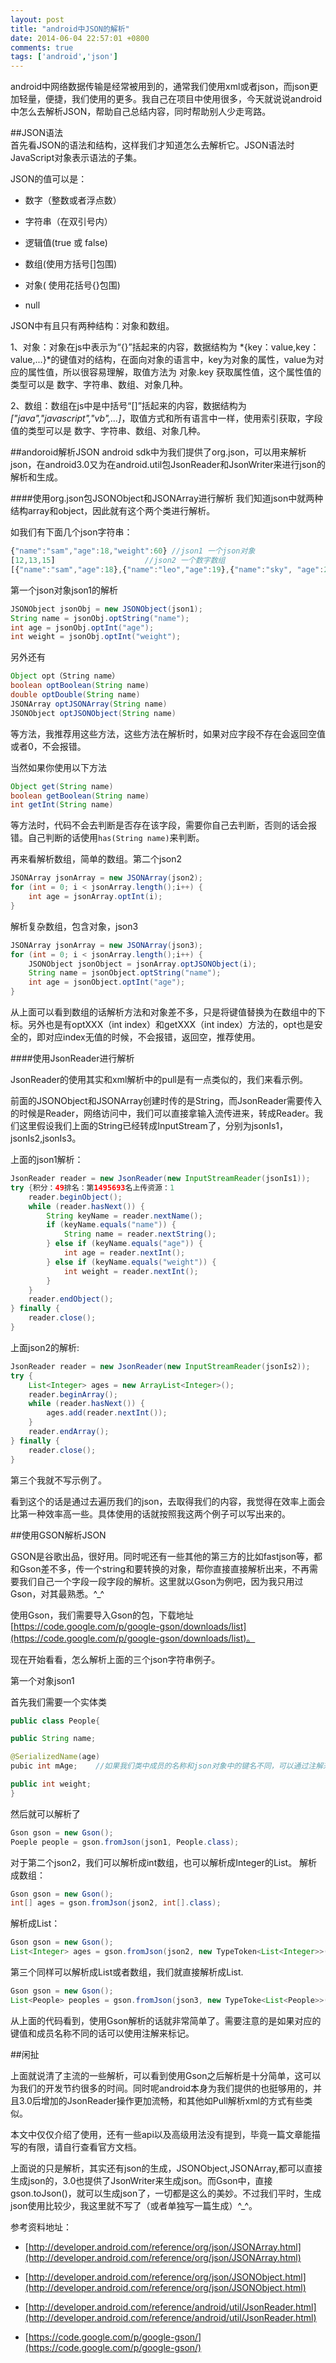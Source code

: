 ```yaml
---
layout: post
title: "android中JSON的解析"
date: 2014-06-04 22:57:01 +0800
comments: true
tags: ['android','json']
---
```



android中网络数据传输是经常被用到的，通常我们使用xml或者json，而json更加轻量，便捷，我们使用的更多。我自己在项目中使用很多，今天就说说android中怎么去解析JSON，帮助自己总结内容，同时帮助别人少走弯路。

##JSON语法        
首先看JSON的语法和结构，这样我们才知道怎么去解析它。JSON语法时JavaScript对象表示语法的子集。

JSON的值可以是：  

+   数字（整数或者浮点数）

+   字符串（在双引号内）

+   逻辑值(true 或 false)

+   数组(使用方括号[]包围)

+   对象( 使用花括号{}包围)

+   null

JSON中有且只有两种结构：对象和数组。

1、对象：对象在js中表示为“{}”括起来的内容，数据结构为 *{key：value,key：value,...}*的键值对的结构，在面向对象的语言中，key为对象的属性，value为对应的属性值，所以很容易理解，取值方法为 对象.key 获取属性值，这个属性值的类型可以是 数字、字符串、数组、对象几种。
<!--more-->
2、数组：数组在js中是中括号“[]”括起来的内容，数据结构为 *["java","javascript","vb",...]*，取值方式和所有语言中一样，使用索引获取，字段值的类型可以是 数字、字符串、数组、对象几种。

##andoroid解析JSON
android sdk中为我们提供了org.json，可以用来解析json，在android3.0又为在android.util包JsonReader和JsonWriter来进行json的解析和生成。

####使用org.json包JSONObject和JSONArray进行解析
我们知道json中就两种结构array和object，因此就有这个两个类进行解析。

如我们有下面几个json字符串：

```javascript
{"name":"sam","age":18,"weight":60} //json1 一个json对象
[12,13,15]                    //json2 一个数字数组
[{"name":"sam","age":18},{"name":"leo","age":19},{"name":"sky", "age":20}] //json3 json array中有object

```

第一个json对象json1的解析

```java
JSONObject jsonObj = new JSONObject(json1);
String name = jsonObj.optString("name");
int age = jsonObj.optInt("age");
int weight = jsonObj.optInt("weight");
```
另外还有

```java
Object opt（String name）
boolean optBoolean(String name)
double optDouble(String name)
JSONArray optJSONArray(String name)
JSONObject optJSONObject(String name)
```

等方法，我推荐用这些方法，这些方法在解析时，如果对应字段不存在会返回空值或者0，不会报错。

当然如果你使用以下方法
```java
Object get(String name)
boolean getBoolean(String name)
int getInt(String name)
```
等方法时，代码不会去判断是否存在该字段，需要你自己去判断，否则的话会报错。自己判断的话使用`has(String name)`来判断。

再来看解析数组，简单的数组。第二个json2
```java
JSONArray jsonArray = new JSONArray(json2);
for (int = 0; i < jsonArray.length();i++) {
    int age = jsonArray.optInt(i); 
}

```

解析复杂数组，包含对象，json3
```java
JSONArray jsonArray = new JSONArray(json3);
for (int = 0; i < jsonArray.length();i++) {
    JSONObject jsonObject = jsonArray.optJSONObject(i);
    String name = jsonObject.optString("name");
    int age = jsonObject.optInt("age");
}
```

从上面可以看到数组的话解析方法和对象差不多，只是将键值替换为在数组中的下标。另外也是有optXXX（int index）和getXXX（int index）方法的，opt也是安全的，即对应index无值的时候，不会报错，返回空，推荐使用。

####使用JsonReader进行解析

JsonReader的使用其实和xml解析中的pull是有一点类似的，我们来看示例。

前面的JSONObject和JSONArray创建时传的是String，而JsonReader需要传入的时候是Reader，网络访问中，我们可以直接拿输入流传进来，转成Reader。我们这里假设我们上面的String已经转成InputStream了，分别为jsonIs1，jsonIs2,jsonIs3。

上面的json1解析：


```java
JsonReader reader = new JsonReader(new InputStreamReader(jsonIs1));
try {积分：49排名：第1495693名上传资源：1
    reader.beginObject();
    while (reader.hasNext()) {
        String keyName = reader.nextName();
        if (keyName.equals("name")) { 
            String name = reader.nextString();
        } else if (keyName.equals("age")) {
            int age = reader.nextInt();
        } else if (keyName.equals("weight")) {
            int weight = reader.nextInt();
        }
    }
    reader.endObject();
} finally {
    reader.close();
}

```

上面json2的解析:

```java
JsonReader reader = new JsonReader(new InputStreamReader(jsonIs2));
try {
    List<Integer> ages = new ArrayList<Integer>();
    reader.beginArray();
    while (reader.hasNext()) {
        ages.add(reader.nextInt());
    }
    reader.endArray();
} finally {
    reader.close();
}
```

第三个我就不写示例了。

看到这个的话是通过去遍历我们的json，去取得我们的内容，我觉得在效率上面会比第一种效率高一些。具体使用的话就按照我这两个例子可以写出来的。

##使用GSON解析JSON

GSON是谷歌出品，很好用。同时呢还有一些其他的第三方的比如fastjson等，都和Gson差不多，传一个string和要转换的对象，帮你直接直接解析出来，不再需要我们自己一个字段一段字段的解析。这里就以Gson为例吧，因为我只用过Gson，对其最熟悉。^_^

使用Gson，我们需要导入Gson的包，下载地址[https://code.google.com/p/google-gson/downloads/list](https://code.google.com/p/google-gson/downloads/list)。

现在开始看看，怎么解析上面的三个json字符串例子。

第一个对象json1

首先我们需要一个实体类
```java
public class People{

public String name;

@SerializedName(age)
pubic int mAge;    //如果我们类中成员的名称和json对象中的键名不同，可以通过注解来设置名字

public int weight;
}
```

然后就可以解析了

```java
Gson gson = new Gson();
Poeple people = gson.fromJson(json1, People.class);
```
对于第二个json2，我们可以解析成int数组，也可以解析成Integer的List。
解析成数组：
```java
Gson gson = new Gson();
int[] ages = gson.fromJson(json2, int[].class);
```

解析成List：

```java
Gson gson = new Gson();
List<Integer> ages = gson.fromJson(json2, new TypeToken<List<Integer>>(){}.getType);
```

第三个同样可以解析成List或者数组，我们就直接解析成List.
```java
Gson gson = new Gson();
List<People> peoples = gson.fromJson(json3, new TypeToke<List<People>>(){}.getType);
```

从上面的代码看到，使用Gson解析的话就非常简单了。需要注意的是如果对应的键值和成员名称不同的话可以使用注解来标记。


##闲扯

上面就说清了主流的一些解析，可以看到使用Gson之后解析是十分简单，这可以为我们的开发节约很多的时间。同时呢android本身为我们提供的也挺够用的，并且3.0后增加的JsonReader操作更加流畅，和其他如Pull解析xml的方式有些类似。

本文中仅仅介绍了使用，还有一些api以及高级用法没有提到，毕竟一篇文章能描写的有限，请自行查看官方文档。

上面说的只是解析，其实还有json的生成，JSONObject,JSONArray,都可以直接生成json的，3.0也提供了JsonWriter来生成json。而Gson中，直接gson.toJson()，就可以生成json了，一切都是这么的美妙。不过我们平时，生成json使用比较少，我这里就不写了（或者单独写一篇生成）^_^。


参考资料地址：    

+   [http://developer.android.com/reference/org/json/JSONArray.html](http://developer.android.com/reference/org/json/JSONArray.html)

+   [http://developer.android.com/reference/org/json/JSONObject.html](http://developer.android.com/reference/org/json/JSONObject.html)

+   [http://developer.android.com/reference/android/util/JsonReader.html](http://developer.android.com/reference/android/util/JsonReader.html)

+   [https://code.google.com/p/google-gson/](https://code.google.com/p/google-gson/)


